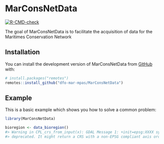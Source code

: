 
<!-- README.md is generated from README.Rmd. Please edit that file -->

# MarConsNetData

<!-- badges: start -->

[![R-CMD-check](https://github.com/dfo-mar-mpas/MarConsNetData/actions/workflows/R-CMD-check.yaml/badge.svg)](https://github.com/dfo-mar-mpas/MarConsNetData/actions/workflows/R-CMD-check.yaml)
<!-- badges: end -->

The goal of MarConsNetData is to facilitate the acquisition of data for
the Maritimes Conservation Network

## Installation

You can install the development version of MarConsNetData from
[GitHub](https://github.com/) with:

``` r
# install.packages("remotes")
remotes::install_github("dfo-mar-mpas/MarConsNetData")
```

## Example

This is a basic example which shows you how to solve a common problem:

``` r
library(MarConsNetData)

bioregion <- data_bioregion()
#> Warning in CPL_crs_from_input(x): GDAL Message 1: +init=epsg:XXXX syntax is
#> deprecated. It might return a CRS with a non-EPSG compliant axis order.
```
